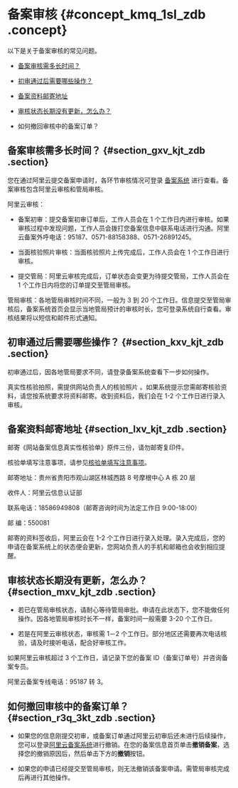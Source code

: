 # 备案审核 {#concept_kmq_1sl_zdb .concept}

以下是关于备案审核的常见问题。

-   [备案审核需多长时间？](#section_gxv_kjt_zdb)

-   [初审通过后需要哪些操作？](#section_kxv_kjt_zdb)

-   [备案资料邮寄地址](#section_lxv_kjt_zdb)

-   [审核状态长期没有更新，怎么办？](#section_mxv_kjt_zdb)

-   如何撤回审核中的备案订单？


## 备案审核需多长时间？ {#section_gxv_kjt_zdb .section}

您在通过阿里云提交备案申请时，各环节审核情况可登录 [备案系统](https://beian.aliyun.com/) 进行查看。备案审核包含阿里云审核和管局审核。

阿里云审核：

-   备案初审：提交备案初审订单后，工作人员会在 1 个工作日内进行审核。如果审核过程中发现问题，工作人员会拨打您备案信息中联系电话进行沟通。阿里云备案外呼电话：95187、0571-88158388、0571-26891245。

-   当面核验照片审核：当面核验照片上传完成后，工作人员会在 1 个工作日进行审核。

-   提交管局：阿里云审核完成后，订单状态会变更为待提交管局，工作人员会在 1 个工作日内将您的订单提交至管局审核。


管局审核：各地管局审核时间不同，一般为 3 到 20 个工作日。信息提交至管局审核后，备案系统首页会显示当地管局预计的审核时长，您可登录系统自行查看。审核结果将以短信和邮件形式通知。

## 初审通过后需要哪些操作？ {#section_kxv_kjt_zdb .section}

初审通过后，因各地管局要求不同，请登录备案系统查看下一步如何操作。

真实性核验拍照，需提供网站负责人的核验照片 。如果系统提示您需邮寄核验资料，请您按系统要求将资料邮寄。收到资料后，我们会在 1-2 个工作日进行录入审核。

## 备案资料邮寄地址 {#section_lxv_kjt_zdb .section}

邮寄《网站备案信息真实性核验单》原件三份，请勿邮寄复印件。

核验单填写注意事项，请参见[核验单填写注意事项](cn.zh-CN/常见问题/上传资料.md#section_z2v_rbt_zdb)。

邮寄地址：贵州省贵阳市观山湖区林城西路 8 号摩根中心 A 栋 20 层

收件人：阿里云信息认证部

联系电话：18586949808（邮寄咨询时间为法定工作日 9:00-18:00）

邮 编：550081

邮寄的资料签收后，阿里云会在 1-2 个工作日进行录入处理。录入完成后，您的申请在备案系统上的状态便会更新，您网站负责人的手机和邮箱也会收到相应提醒。

## 审核状态长期没有更新，怎么办？ {#section_mxv_kjt_zdb .section}

-   若已在管局审核状态，请耐心等待管局审批。申请在此状态下，您不能做任何操作。因各地管局审核时长不一样，备案时间一般需要 3-20 个工作日。

-   若是在阿里云审核状态，审核需 1－2 个工作日。部分地区还需要再次电话核验，请及时接听电话，配合好审核工作。


如果阿里云审核超过 3 个工作日，请记录下您的备案 ID（备案订单号）并咨询备案专员。

阿里云备案专线电话：95187 转 3。

## 如何撤回审核中的备案订单？ {#section_r3q_3kt_zdb .section}

-   如果您的信息刚提交初审，或备案订单通过阿里云初审后还未进行后续操作，您可以登录[阿里云备案系统](https://beian.aliyun.com/)进行撤销。在您的备案信息首页单击**撤销备案**，选择您的撤销原因后，然后单击下方的**撤销**按钮。

-   如果您的申请已经提交至管局审核，则无法撤销该备案申请。需管局审核完成后再进行其他操作。


